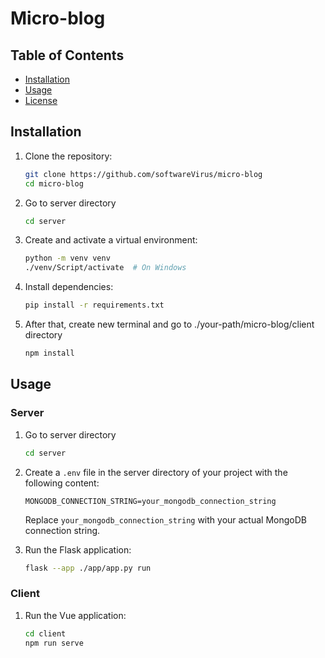 # Micro-blog

## Table of Contents

- [Installation](#installation)
- [Usage](#usage)
- [License](#license)

## Installation

1. Clone the repository:

    ```bash
    git clone https://github.com/softwareVirus/micro-blog
    cd micro-blog
    ```

2. Go  to server directory
    ```bash
    cd server
    ```

3. Create and activate a virtual environment:

    ```bash
    python -m venv venv
    ./venv/Script/activate  # On Windows
    ```

4. Install dependencies:

    ```bash
    pip install -r requirements.txt
    ```

5. After that, create new terminal and go to ./your-path/micro-blog/client directory
    
    ```bash
    npm install
    ```
## Usage
### Server
1. Go to server directory

    ```bash
    cd server
    ```

2. Create a `.env` file in the server directory of your project with the following content:

    ```env
    MONGODB_CONNECTION_STRING=your_mongodb_connection_string
    ```

   Replace `your_mongodb_connection_string` with your actual MongoDB connection string.

3. Run the Flask application:

    ```bash
    flask --app ./app/app.py run
    ```
### Client
1. Run the Vue application:

    ```bash
    cd client
    npm run serve
    ```

